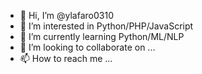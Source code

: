 - 👋 Hi, I’m @ylafaro0310
- 👀 I’m interested in Python/PHP/JavaScript
- 🌱 I’m currently learning Python/ML/NLP
- 💞️ I’m looking to collaborate on ...
- 📫 How to reach me ...

<!---
ylafaro0310/ylafaro0310 is a ✨ special ✨ repository because its `README.md` (this file) appears on your GitHub profile.
You can click the Preview link to take a look at your changes.
--->
